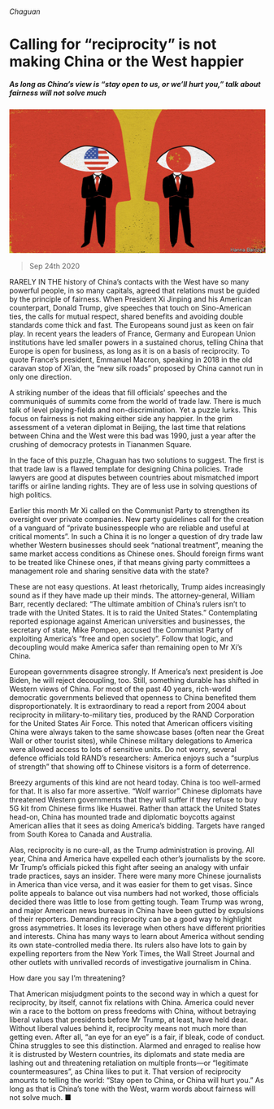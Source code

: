 ###### Chaguan

# Calling for “reciprocity” is not making China or the West happier 

##### As long as China’s view is “stay open to us, or we’ll hurt you,” talk about fairness will not solve much 

![image](images/20200926_CND000_0.jpg) 

> Sep 24th 2020 

RARELY IN THE history of China’s contacts with the West have so many powerful people, in so many capitals, agreed that relations must be guided by the principle of fairness. When President Xi Jinping and his American counterpart, Donald Trump, give speeches that touch on Sino-American ties, the calls for mutual respect, shared benefits and avoiding double standards come thick and fast. The Europeans sound just as keen on fair play. In recent years the leaders of France, Germany and European Union institutions have led smaller powers in a sustained chorus, telling China that Europe is open for business, as long as it is on a basis of reciprocity. To quote France’s president, Emmanuel Macron, speaking in 2018 in the old caravan stop of Xi’an, the “new silk roads” proposed by China cannot run in only one direction.

A striking number of the ideas that fill officials’ speeches and the communiqués of summits come from the world of trade law. There is much talk of level playing-fields and non-discrimination. Yet a puzzle lurks. This focus on fairness is not making either side any happier. In the grim assessment of a veteran diplomat in Beijing, the last time that relations between China and the West were this bad was 1990, just a year after the crushing of democracy protests in Tiananmen Square.


In the face of this puzzle, Chaguan has two solutions to suggest. The first is that trade law is a flawed template for designing China policies. Trade lawyers are good at disputes between countries about mismatched import tariffs or airline landing rights. They are of less use in solving questions of high politics.

Earlier this month Mr Xi called on the Communist Party to strengthen its oversight over private companies. New party guidelines call for the creation of a vanguard of “private businesspeople who are reliable and useful at critical moments”. In such a China it is no longer a question of dry trade law whether Western businesses should seek “national treatment”, meaning the same market access conditions as Chinese ones. Should foreign firms want to be treated like Chinese ones, if that means giving party committees a management role and sharing sensitive data with the state?

These are not easy questions. At least rhetorically, Trump aides increasingly sound as if they have made up their minds. The attorney-general, William Barr, recently declared: “The ultimate ambition of China’s rulers isn’t to trade with the United States. It is to raid the United States.” Contemplating reported espionage against American universities and businesses, the secretary of state, Mike Pompeo, accused the Communist Party of exploiting America’s “free and open society”. Follow that logic, and decoupling would make America safer than remaining open to Mr Xi’s China.

European governments disagree strongly. If America’s next president is Joe Biden, he will reject decoupling, too. Still, something durable has shifted in Western views of China. For most of the past 40 years, rich-world democratic governments believed that openness to China benefited them disproportionately. It is extraordinary to read a report from 2004 about reciprocity in military-to-military ties, produced by the RAND Corporation for the United States Air Force. This noted that American officers visiting China were always taken to the same showcase bases (often near the Great Wall or other tourist sites), while Chinese military delegations to America were allowed access to lots of sensitive units. Do not worry, several defence officials told RAND’s researchers: America enjoys such a “surplus of strength” that showing off to Chinese visitors is a form of deterrence.

Breezy arguments of this kind are not heard today. China is too well-armed for that. It is also far more assertive. “Wolf warrior” Chinese diplomats have threatened Western governments that they will suffer if they refuse to buy 5G kit from Chinese firms like Huawei. Rather than attack the United States head-on, China has mounted trade and diplomatic boycotts against American allies that it sees as doing America’s bidding. Targets have ranged from South Korea to Canada and Australia.

Alas, reciprocity is no cure-all, as the Trump administration is proving. All year, China and America have expelled each other’s journalists by the score. Mr Trump’s officials picked this fight after seeing an analogy with unfair trade practices, says an insider. There were many more Chinese journalists in America than vice versa, and it was easier for them to get visas. Since polite appeals to balance out visa numbers had not worked, those officials decided there was little to lose from getting tough. Team Trump was wrong, and major American news bureaus in China have been gutted by expulsions of their reporters. Demanding reciprocity can be a good way to highlight gross asymmetries. It loses its leverage when others have different priorities and interests. China has many ways to learn about America without sending its own state-controlled media there. Its rulers also have lots to gain by expelling reporters from the New York Times, the Wall Street Journal and other outlets with unrivalled records of investigative journalism in China.

How dare you say I’m threatening?

That American misjudgment points to the second way in which a quest for reciprocity, by itself, cannot fix relations with China. America could never win a race to the bottom on press freedoms with China, without betraying liberal values that presidents before Mr Trump, at least, have held dear. Without liberal values behind it, reciprocity means not much more than getting even. After all, “an eye for an eye” is a fair, if bleak, code of conduct. China struggles to see this distinction. Alarmed and enraged to realise how it is distrusted by Western countries, its diplomats and state media are lashing out and threatening retaliation on multiple fronts—or “legitimate countermeasures”, as China likes to put it. That version of reciprocity amounts to telling the world: “Stay open to China, or China will hurt you.” As long as that is China’s tone with the West, warm words about fairness will not solve much. ■

